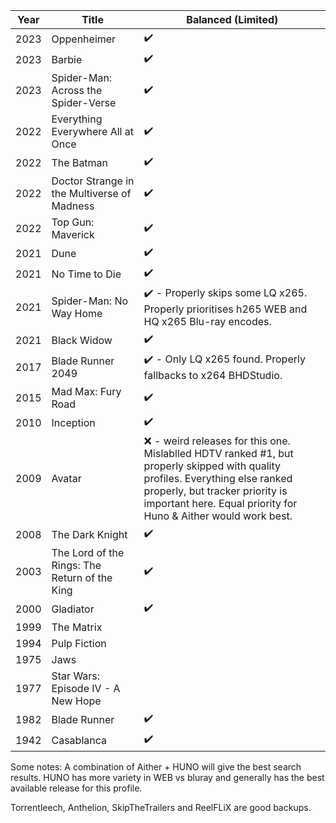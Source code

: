 
| Year | Title                                         | Balanced (Limited)                                                                                                                                                                                                                 |
| ---- | --------------------------------------------- | ---------------------------------------------------------------------------------------------------------------------------------------------------------------------------------------------------------------------------------- |
| 2023 | Oppenheimer                                   | ✔️                                                                                                                                                                                                                                 |
| 2023 | Barbie                                        | ✔️                                                                                                                                                                                                                                 |
| 2023 | Spider-Man: Across the Spider-Verse           | ✔️                                                                                                                                                                                                                                 |
| 2022 | Everything Everywhere All at Once             | ✔️                                                                                                                                                                                                                                 |
| 2022 | The Batman                                    | ✔️                                                                                                                                                                                                                                 |
| 2022 | Doctor Strange in the Multiverse of Madness   | ✔️                                                                                                                                                                                                                                 |
| 2022 | Top Gun: Maverick                             | ✔️                                                                                                                                                                                                                                 |
| 2021 | Dune                                          | ✔️                                                                                                                                                                                                                                 |
| 2021 | No Time to Die                                | ✔️                                                                                                                                                                                                                                 |
| 2021 | Spider-Man: No Way Home                       | ✔️ - Properly skips some LQ x265. Properly prioritises h265 WEB and HQ x265 Blu-ray encodes.                                                                                                                                       |
| 2021 | Black Widow                                   | ✔️                                                                                                                                                                                                                                 |
| 2017 | Blade Runner 2049                             | ✔️ - Only LQ x265 found. Properly fallbacks to x264 BHDStudio.                                                                                                                                                                     |
| 2015 | Mad Max: Fury Road                            | ✔️                                                                                                                                                                                                                                 |
| 2010 | Inception                                     | ✔️                                                                                                                                                                                                                                 |
| 2009 | Avatar                                        | ❌ - weird releases for this one. Mislablled HDTV ranked #1, but properly skipped with quality profiles. Everything else ranked properly, but tracker priority is important here. Equal priority for Huno & Aither would work best. |
| 2008 | The Dark Knight                               | ✔️                                                                                                                                                                                                                                 |
| 2003 | The Lord of the Rings: The Return of the King | ✔️                                                                                                                                                                                                                                 |
| 2000 | Gladiator                                     | ✔️                                                                                                                                                                                                                                 |
| 1999 | The Matrix                                    |                                                                                                                                                                                                                                    |
| 1994 | Pulp Fiction                                  |                                                                                                                                                                                                                                    |
| 1975 | Jaws                                          |                                                                                                                                                                                                                                    |
| 1977 | Star Wars: Episode IV - A New Hope            |                                                                                                                                                                                                                                    |
| 1982 | Blade Runner                                  | ✔️                                                                                                                                                                                                                                 |
| 1942 | Casablanca                                    | ✔️                                                                                                                                                                                                                                 |

Some notes: A combination of Aither + HUNO will give the best search results. HUNO has more variety in WEB vs bluray and generally has the best available release for this profile.


Torrentleech, Anthelion, SkipTheTrailers and ReelFLiX are good backups. 